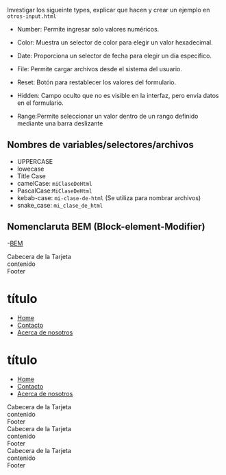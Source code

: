 Investigar los sigueinte types, explicar que hacen y crear un ejemplo en `otros-input.html`
- Number: Permite ingresar solo valores numéricos.

- Color: Muestra un selector de color para elegir un valor hexadecimal.

- Date: Proporciona un selector de fecha para elegir un día específico.

- File: Permite cargar archivos desde el sistema del usuario.

- Reset: Botón para restablecer los valores del formulario.

- Hidden: Campo oculto que no es visible en la interfaz, pero envía datos en el formulario.

- Range:Permite seleccionar un valor dentro de un rango definido mediante una barra deslizante


## Nombres de variables/selectores/archivos

- UPPERCASE
- lowecase
- Title Case
- camelCase: `miClaseDeHtml`
- PascalCase:`MiClaseDeHtml`
- kebab-case: `mi-clase-de-html` (Se utiliza para nombrar archivos)
- snake_case: `mi_clase_de_html`

## Nomenclaruta BEM (Block-element-Modifier)

-[BEM](https://getbem.com/naming) 

<style>
    .card{

    }

    .card__header{

    }

    .card__content{

    }

    .card__footer{

    }


</style>

<div class="card"> 
    <div class="card__header"> Cabecera de la Tarjeta </div>
    <div class="card__content"> contenido </div>
    <div class="card__footer"> Footer </div>

</div>

<div class="sidebar">
    <h1 class="sidebar__title">título </h1>
    <ul class="sidebar__nav-list">
        <li class="sidebar__nav-item">
            <a class="sidebar__link"href="#">Home </a>
        </li>
        <li>
            <a href="#">Contacto </a>
        </li>
        <li>
            <a href="#">Acerca de nosotros </a>
        </li>
    </ul>
</div>

<div class="sidebar">
    <h1 class="sidebar__title">título </h1>
    <ul class="lista">
        <li class="lista__item">
            <a class="sidebar__link"href="#">Home </a>
        </li>
        <li>
            <a href="#">Contacto </a>
        </li>
        <li>
            <a href="#">Acerca de nosotros </a>
        </li>
    </ul>
</div>

<div class="card"> 
    <div class="card__header"> Cabecera de la Tarjeta </div>
    <div class="card__content"> contenido </div>
    <div class="card__footer"> Footer </div>

</div>
<div class="card card--navidad"> 
    <div class="card__header"> Cabecera de la Tarjeta </div>
    <div class="card__content"> contenido </div>
    <div class="card__footer"> Footer </div>

</div>
<div class="card"> 
    <div class="card__header cardheader--xmas"> Cabecera de la Tarjeta </div>
    <div class="card__content"> contenido </div>
    <div class="card__footer"> Footer </div>

</div>

